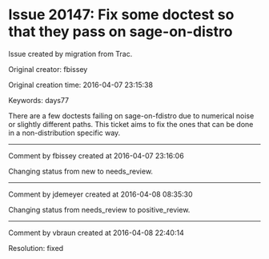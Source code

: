 # Issue 20147: Fix some doctest so that they pass on sage-on-distro

Issue created by migration from Trac.

Original creator: fbissey

Original creation time: 2016-04-07 23:15:38

Keywords: days77

There are a few doctests failing on sage-on-fdistro due to numerical noise or slightly different paths. This ticket aims to fix the ones that can be done in a non-distribution specific way.


---

Comment by fbissey created at 2016-04-07 23:16:06

Changing status from new to needs_review.


---

Comment by jdemeyer created at 2016-04-08 08:35:30

Changing status from needs_review to positive_review.


---

Comment by vbraun created at 2016-04-08 22:40:14

Resolution: fixed
